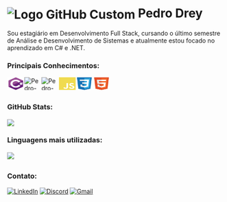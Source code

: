 <h1>
    <img align="center" alt="Logo GitHub Custom" width="36px" src="https://cdn.discordapp.com/attachments/1227749609325989969/1227795314593894520/icon-git-hub.png?ex=677dd77e&is=677c85fe&hm=fd3ee913032c3d18a9135c7a1d9adf1b24d8bbc4c478fda22ce7b29349be4799&"></a>
    <span>Pedro Drey</span>
</h1>

Sou estagiário em Desenvolvimento Full Stack, cursando o último semestre de Análise e Desenvolvimento de Sistemas e atualmente estou focado no aprendizado em C# e .NET.

### Principais Conhecimentos:
<div alt="conteiner" style="display: flex"><br>
  <img align="center" alt="Pedro-Csharp" height="30" width="40" src="https://raw.githubusercontent.com/devicons/devicon/master/icons/csharp/csharp-original.svg">
  <img align="center" alt="Pedro-DotNet" height="30" width="40" src="https://cdn.jsdelivr.net/gh/devicons/devicon@latest/icons/dot-net/dot-net-plain-wordmark.svg"/>
  <img align="center" alt="Pedro-SQL" height="30" width="40" src="https://cdn.jsdelivr.net/gh/devicons/devicon@latest/icons/azuresqldatabase/azuresqldatabase-original.svg" />
  <img align="center" alt="Pedro-Js" height="30" width="40" src="https://raw.githubusercontent.com/devicons/devicon/master/icons/javascript/javascript-plain.svg">
  <img align="center" alt="Pedro-CSS" height="30" width="40" src="https://raw.githubusercontent.com/devicons/devicon/master/icons/css3/css3-original.svg">
  <img align="center" alt="Pedro-HTML" height="30" width="40" src="https://raw.githubusercontent.com/devicons/devicon/master/icons/html5/html5-original.svg">

</div>

##

### GitHub Stats:

<a href="https://github-readme-stats">
  <img align="center" width="400" src="https://github-readme-stats.vercel.app/api?username=pedrodrey&show_icons=true&bg_color=051D40&text_color=fff&icon_color=0CC0DF&title_color=0CC0DF&hide=stars" />
</a>


### Linguagens mais utilizadas: 
<a href="https://github-readme-stats-git-masterrstaa-rickstaa">
  <img align="center" width="400" src="https://github-readme-stats-git-masterrstaa-rickstaa.vercel.app/api/top-langs/?username=pedrodrey&layout=compact&bg_color=051D40&border_color=fff&title_color=FFF&text_color=FFF" />
</a>

##

### Contato:
[![LinkedIn](https://img.shields.io/badge/LinkedIn-051D40?style=for-the-badge&logo=linkedin&logoColor=white)](https://www.linkedin.com/in/pedrodrey/)
[![Discord](https://img.shields.io/badge/Discord-051D40?style=for-the-badge&logo=discord&logoColor=white)](https://discord.com/channels/.drey.exe/)
[![Gmail](https://img.shields.io/badge/Gmail-051D40?style=for-the-badge&logo=gmail&logoColor=white)](mailto:pedrodrey2018@gmail.com)

